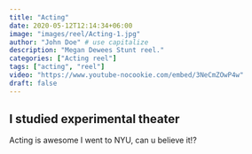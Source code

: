 ```yaml
---
title: "Acting"
date: 2020-05-12T12:14:34+06:00
image: "images/reel/Acting-1.jpg"
author: "John Doe" # use capitalize
description: "Megan Dewees Stunt reel."
categories: ["Acting reel"]
tags: ["acting", "reel"]
video: "https://www.youtube-nocookie.com/embed/3NeCmZOwP4w"
draft: false
---
```


## I studied experimental theater
Acting is awesome
I went to NYU, can u believe it!?
